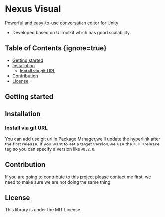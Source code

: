 # Nexus Visual

Powerful and easy-to-use conversation editor for Unity

- Developed based on UIToolkit which has good scalability.

## Table of Contents {ignore=true}

<!-- @import "[TOC]" {cmd="toc" depthFrom=2 depthTo=6 orderedList=false} -->

<!-- code_chunk_output -->

- [Getting started](#getting-started)
- [Installation](#installation)
  - [Install via git URL](#install-via-git-url)
- [Contribution](#contribution)
- [License](#license)

<!-- /code_chunk_output -->


## Getting started

## Installation

### Install via git URL

You can add use git url in Package Manager,we'll update the hyperlink after the first release.
If you want to set a target version,we use the `*.*.*`release tag so you can specify a version like `#0.2.0`.

## Contribution

If you are going to contribute to this project please contact me first, we need to make sure we are not doing the same thing.

## License

This library is under the MIT License.